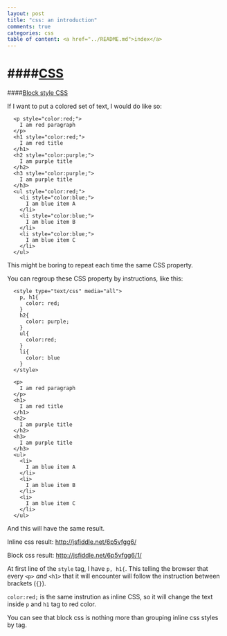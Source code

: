 ```yaml
---
layout: post
title: "css: an introduction"
comments: true
categories: css
table of content: <a href="../README.md">index</a>
---
```


####[CSS](#css)
====

####[Block style CSS](#block-css)

If I want to put a colored set of text, I would do like so:

```
  <p style="color:red;">
    I am red paragraph
  </p>
  <h1 style="color:red;">
    I am red title
  </h1>
  <h2 style="color:purple;">
    I am purple title
  </h2>
  <h3 style="color:purple;">
    I am purple title
  </h3>
  <ul style="color:red;">
    <li style="color:blue;">
      I am blue item A
    </li>
    <li style="color:blue;">
      I am blue item B
    </li>
    <li style="color:blue;">
      I am blue item C
    </li>
  </ul>
```

This might be boring to repeat each time
the same CSS property.

You can regroup these CSS property by instructions, like this:
```
  <style type="text/css" media="all">
    p, h1{
      color: red;
    }
    h2{
      color: purple;
    }
    ul{
      color:red;
    }
    li{
      color: blue
    }
  </style>

  <p>
    I am red paragraph
  </p>
  <h1>
    I am red title
  </h1>
  <h2>
    I am purple title
  </h2>
  <h3>
    I am purple title
  </h3>
  <ul>
    <li>
      I am blue item A
    </li>
    <li>
      I am blue item B
    </li>
    <li>
      I am blue item C
    </li>
  </ul>
```
And this will have the same result.

Inline css result: http://jsfiddle.net/6p5vfgg6/

Block css result: http://jsfiddle.net/6p5vfgg6/1/

At first line of the ``style`` tag,
I have ``p, h1{``. This telling the browser that every ``<p>`` _and_ ``<h1>``
that it will encounter will follow the instruction between brackets (``{}``).

``color:red;`` is the same instrution as inline CSS, so it will change the text inside
``p`` and ``h1`` tag to red color.

You can see that block css is nothing more than grouping inline css styles by tag.
